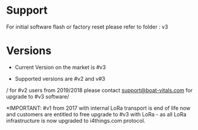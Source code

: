 # Support

For initial software flash or factory reset please refer to folder : v3

# Versions

- Current Version on the market is #v3

- Supported versions are #v2 and v#3

/ for #v2 users from 2019/2018 please contact support@boat-vitals.com for upgrade to #v3 software/

*IMPORTANT: #v1 from 2017 with internal LoRa transport is end of life now and customers are entitled to free upgrade to #v3 with LoRa - as all LoRa infrastructure is now upgraded to i4things.com protocol.



